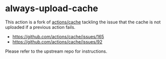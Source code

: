 # always-upload-cache

This action is a fork of [actions/cache](https://github.com/actions/cache) tackling the issue that the cache is not uploaded if a previous action fails.

- https://github.com/actions/cache/issues/165
- https://github.com/actions/cache/issues/92

Please refer to the upstream repo for instructions.
